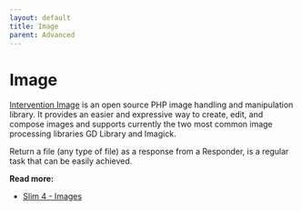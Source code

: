 ```yaml
---
layout: default
title: Image
parent: Advanced
---
```


# Image

[Intervention Image](http://image.intervention.io/) is an open source PHP 
image handling and manipulation library.
It provides an easier and expressive way to create, edit, 
and compose images and supports currently the two most common image 
processing libraries GD Library and Imagick.

Return a file (any type of file) as a response from a Responder,
is a regular task that can be easily achieved.

**Read more:**

* [Slim 4 - Images](https://odan.github.io/2020/05/07/slim4-working-with-images.html)
